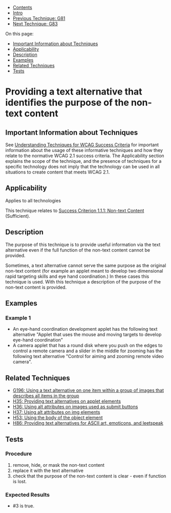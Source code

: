 -   [Contents](https://www.w3.org/WAI/WCAG21/Techniques/#techniques "Table of Contents")
-   [Intro](https://www.w3.org/WAI/WCAG21/Techniques/#introduction "Introduction to Techniques")
-   [Previous Technique: G81](G81)
-   [Next Technique: G83](G83)

On this page:

-   [Important Information about Techniques](#important-information)
-   [Applicability](#applicability)
-   [Description](#description)
-   [Examples](#examples)
-   [Related Techniques](#related)
-   [Tests](#tests)

Providing a text alternative that identifies the purpose of the non-text content
================================================================================

Important Information about Techniques
--------------------------------------

See [Understanding Techniques for WCAG Success Criteria](https://www.w3.org/WAI/WCAG21/Understanding/understanding-techniques) for important information about the usage of these informative techniques and how they relate to the normative WCAG 2.1 success criteria. The Applicability section explains the scope of the technique, and the presence of techniques for a specific technology does not imply that the technology can be used in all situations to create content that meets WCAG 2.1.

Applicability
-------------

Applies to all technologies

This technique relates to [Success Criterion 1.1.1: Non-text Content](https://www.w3.org/WAI/WCAG21/Understanding/non-text-content) (Sufficient).

Description
-----------

The purpose of this technique is to provide useful information via the text alternative even if the full function of the non-text content cannot be provided.

Sometimes, a text alternative cannot serve the same purpose as the original non-text content (for example an applet meant to develop two dimensional rapid targeting skills and eye hand coordination.) In these cases this technique is used. With this technique a description of the purpose of the non-text content is provided.

Examples
--------

### Example 1

-   An eye-hand coordination development applet has the following text alternative "Applet that uses the mouse and moving targets to develop eye-hand coordination"
-   A camera applet that has a round disk where you push on the edges to control a remote camera and a slider in the middle for zooming has the following text alternative "Control for aiming and zooming remote video camera".

Related Techniques
------------------

-   [G196: Using a text alternative on one item within a group of images that describes all items in the group](https://www.w3.org/WAI/WCAG21/Techniques/general/G196)
-   [H35: Providing text alternatives on applet elements](https://www.w3.org/WAI/WCAG21/Techniques/html/H35)
-   [H36: Using alt attributes on images used as submit buttons](https://www.w3.org/WAI/WCAG21/Techniques/html/H36)
-   [H37: Using alt attributes on img elements](https://www.w3.org/WAI/WCAG21/Techniques/html/H37)
-   [H53: Using the body of the object element](https://www.w3.org/WAI/WCAG21/Techniques/html/H53)
-   [H86: Providing text alternatives for ASCII art, emoticons, and leetspeak](https://www.w3.org/WAI/WCAG21/Techniques/html/H86)

Tests
-----

### Procedure

1.  remove, hide, or mask the non-text content
2.  replace it with the text alternative
3.  check that the purpose of the non-text content is clear - even if function is lost.

### Expected Results

-   \#3 is true.
